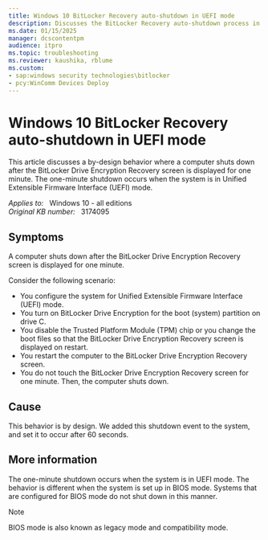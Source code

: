 ```yaml
---
title: Windows 10 BitLocker Recovery auto-shutdown in UEFI mode
description: Discusses the BitLocker Recovery auto-shutdown process in UEFI mode in Windows 10.
ms.date: 01/15/2025
manager: dcscontentpm
audience: itpro
ms.topic: troubleshooting
ms.reviewer: kaushika, rblume
ms.custom:
- sap:windows security technologies\bitlocker
- pcy:WinComm Devices Deploy
---
```

# Windows 10 BitLocker Recovery auto-shutdown in UEFI mode

This article discusses a by-design behavior where a computer shuts down after the BitLocker Drive Encryption Recovery screen is displayed for one minute. The one-minute shutdown occurs when the system is in Unified Extensible Firmware Interface (UEFI) mode.

_Applies to:_ &nbsp; Windows 10 - all editions  
_Original KB number:_ &nbsp; 3174095

## Symptoms

A computer shuts down after the BitLocker Drive Encryption Recovery screen is displayed for one minute.

Consider the following scenario:

- You configure the system for Unified Extensible Firmware Interface (UEFI) mode.
- You turn on BitLocker Drive Encryption for the boot (system) partition on drive C.
- You disable the Trusted Platform Module (TPM) chip or you change the boot files so that the BitLocker Drive Encryption Recovery screen is displayed on restart.
- You restart the computer to the BitLocker Drive Encryption Recovery screen.
- You do not touch the BitLocker Drive Encryption Recovery screen for one minute. Then, the computer shuts down.

## Cause

This behavior is by design. We added this shutdown event to the system, and set it to occur after 60 seconds.

## More information

The one-minute shutdown occurs when the system is in UEFI mode. The behavior is different when the system is set up in BIOS mode. Systems that are configured for BIOS mode do not shut down in this manner.

> [!NOTE]
> BIOS mode is also known as legacy mode and compatibility mode.
